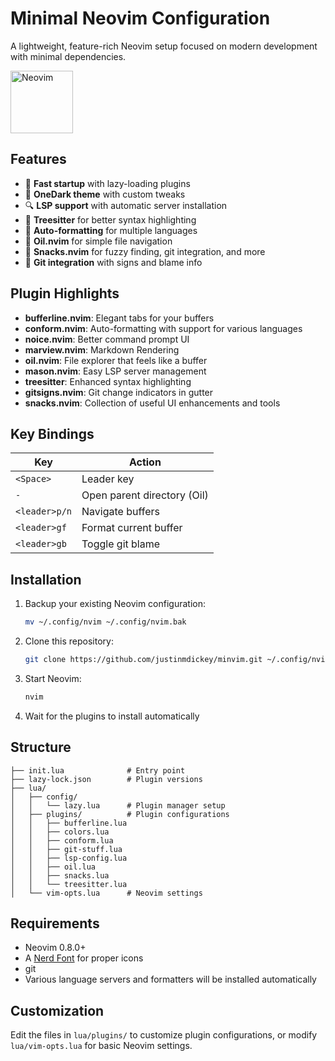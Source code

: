 # Minimal Neovim Configuration

A lightweight, feature-rich Neovim setup focused on modern development with minimal dependencies.

<img src="https://neovim.io/logos/neovim-mark-flat.png" width="100" alt="Neovim">

## Features

- 🚀 **Fast startup** with lazy-loading plugins
- 🎨 **OneDark theme** with custom tweaks
- 🔍 **LSP support** with automatic server installation
- 🌲 **Treesitter** for better syntax highlighting
- 📝 **Auto-formatting** for multiple languages
- 📁 **Oil.nvim** for simple file navigation
- 🧰 **Snacks.nvim** for fuzzy finding, git integration, and more
- 🔄 **Git integration** with signs and blame info

## Plugin Highlights

- **bufferline.nvim**: Elegant tabs for your buffers
- **conform.nvim**: Auto-formatting with support for various languages
- **noice.nvim**: Better command prompt UI
- **marview.nvim**: Markdown Rendering
- **oil.nvim**: File explorer that feels like a buffer
- **mason.nvim**: Easy LSP server management
- **treesitter**: Enhanced syntax highlighting
- **gitsigns.nvim**: Git change indicators in gutter
- **snacks.nvim**: Collection of useful UI enhancements and tools

## Key Bindings

| Key           | Action                      |
| ------------- | --------------------------- |
| `<Space>`     | Leader key                  |
| `-`           | Open parent directory (Oil) |
| `<leader>p/n` | Navigate buffers            |
| `<leader>gf`  | Format current buffer       |
| `<leader>gb`  | Toggle git blame            |

## Installation

1. Backup your existing Neovim configuration:

   ```bash
   mv ~/.config/nvim ~/.config/nvim.bak
   ```

2. Clone this repository:

   ```bash
   git clone https://github.com/justinmdickey/minvim.git ~/.config/nvim
   ```

3. Start Neovim:

   ```bash
   nvim
   ```

4. Wait for the plugins to install automatically

## Structure

```
├── init.lua              # Entry point
├── lazy-lock.json        # Plugin versions
├── lua/
│   ├── config/
│   │   └── lazy.lua      # Plugin manager setup
│   ├── plugins/          # Plugin configurations
│   │   ├── bufferline.lua
│   │   ├── colors.lua
│   │   ├── conform.lua
│   │   ├── git-stuff.lua
│   │   ├── lsp-config.lua
│   │   ├── oil.lua
│   │   ├── snacks.lua
│   │   └── treesitter.lua
│   └── vim-opts.lua      # Neovim settings
```

## Requirements

- Neovim 0.8.0+
- A [Nerd Font](https://www.nerdfonts.com/) for proper icons
- git
- Various language servers and formatters will be installed automatically

## Customization

Edit the files in `lua/plugins/` to customize plugin configurations, or modify `lua/vim-opts.lua` for basic Neovim settings.

